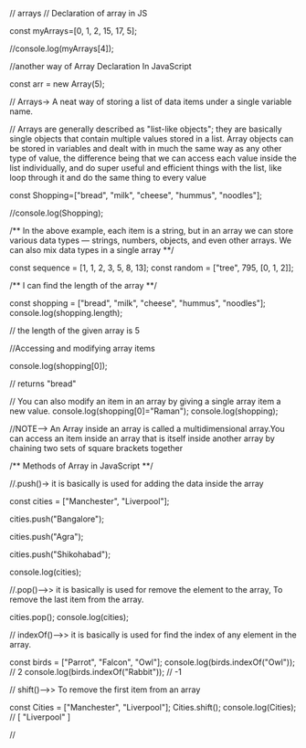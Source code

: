 // arrays 
// Declaration of array in JS

const myArrays=[0, 1, 2, 15, 17, 5];

 //console.log(myArrays[4]);

 //another way  of Array Declaration In JavaScript

 const arr = new Array(5);

 // Arrays-> A neat way of storing a list of data items under a single variable name.

 // Arrays are generally described as "list-like objects"; they are basically single objects that contain multiple values stored in a list. Array objects can be stored in variables and dealt with in much the same way as any other type of value, the difference being that we can access each value inside the list individually, and do super useful and efficient things with the list, like loop through it and do the same thing to every value 


 const Shopping=["bread", "milk", "cheese", "hummus", "noodles"];

 //console.log(Shopping);

 /** In the above example, each item is a string, but in an array we can store various data types — strings, numbers, objects, and even other arrays. We can also mix data types in a single array **/


 const sequence = [1, 1, 2, 3, 5, 8, 13];
 const random = ["tree", 795, [0, 1, 2]];

 /** I can find the length of the array **/


 const shopping = ["bread", "milk", "cheese", "hummus", "noodles"];
console.log(shopping.length); 

// the length of the given array is 5

//Accessing and modifying array items


console.log(shopping[0]);

// returns "bread"

// You can also modify an item in an array by giving a single array item a new value. 
console.log(shopping[0]="Raman");
console.log(shopping);


//NOTE--> An Array inside an array is called a multidimensional array.You can access an item inside an array that is itself inside another array by chaining two sets of square brackets together

/** Methods of Array in JavaScript **/

//.push()-> it is basically is used for adding the data inside the array 

const cities = ["Manchester", "Liverpool"];

cities.push("Bangalore");

cities.push("Agra");

cities.push("Shikohabad");

console.log(cities);

//.pop()-->> it is basically is used for remove the element to the array, To remove the last item from the array.

cities.pop();
console.log(cities);

// indexOf()-->> it is basically is used for find the index of any element in the array.

const birds = ["Parrot", "Falcon", "Owl"];
console.log(birds.indexOf("Owl")); //  2
console.log(birds.indexOf("Rabbit")); // -1


// shift()-->> To remove the first item from an array

const Cities = ["Manchester", "Liverpool"];
Cities.shift();
console.log(Cities); // [ "Liverpool" ]


//






 